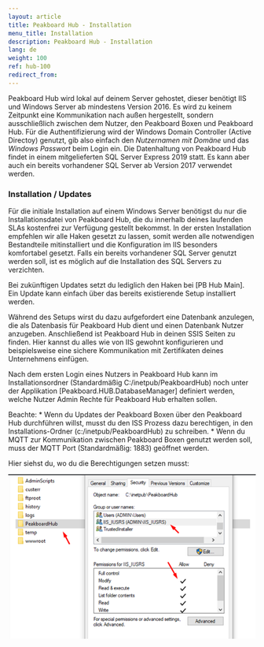 ```yaml
---
layout: article
title: Peakboard Hub - Installation  
menu_title: Installation  
description: Peakboard Hub - Installation  
lang: de
weight: 100
ref: hub-100
redirect_from:
---
```



Peakboard Hub wird lokal auf deinem Server gehostet, dieser benötigt IIS und Windows Server ab mindestens Version 2016. 
Es wird zu keinem Zeitpunkt eine Kommunikation nach außen hergestellt, sondern ausschließlich zwischen dem Nutzer, den Peakboard Boxen und Peakboard Hub. 
Für die Authentifizierung wird der Windows Domain Controller (Active Directoy) genutzt, gib also einfach den *Nutzernamen mit Domäne* und das *Windows Passwort* beim Login ein. 
Die Datenhaltung von Peakboard Hub findet in einem mitgelieferten SQL Server Express 2019 statt. 
Es kann aber auch ein bereits vorhandener SQL Server ab Version 2017 verwendet werden.

### Installation / Updates

Für die initiale Installation auf einem Windows Server benötigst du nur die Installationsdatei von Peakboard Hub, die du innerhalb deines laufenden SLAs kostenfrei zur Verfügung gestellt bekommst. 
In der ersten Installation empfehlen wir alle Haken gesetzt zu lassen, somit werden alle notwendigen Bestandteile mitinstalliert und die Konfiguration im IIS besonders komfortabel gesetzt. 
Falls ein bereits vorhandener SQL Server genutzt werden soll, ist es möglich auf die Installation des SQL Servers zu verzichten.

Bei zukünftigen Updates setzt du lediglich den Haken bei [PB Hub Main]. 
Ein Update kann einfach über das bereits existierende Setup installiert werden.


Während des Setups wirst du dazu aufgefordert eine Datenbank anzulegen, die als Datenbasis für Peakboard Hub dient und einen Datenbank Nutzer anzugeben. 
Anschließend ist Peakboard Hub in deinen SSIS Seiten zu finden. 
Hier kannst du alles wie von IIS gewohnt konfigurieren und beispielsweise eine sichere Kommunikation mit Zertifikaten deines Unternehmens einfügen.

Nach dem ersten Login eines Nutzers in Peakboard Hub kann im Installationsordner (Standardmäßig C:/inetpub/PeakboardHub) noch unter der Applikation [Peakboard.HUB.DatabaseManager] definiert werden, welche Nutzer Admin Rechte für Peakboard Hub erhalten sollen.

<div class="box-warning" markdown="1"> Beachte:
* Wenn du Updates der Peakboard Boxen über den Peakboard Hub durchführen willst, musst du den ISS Prozess dazu berechtigen, in den Installations-Ordner (c:/inetpub/PeakboardHub) zu schreiben.
* Wenn du MQTT zur Kommunikation zwischen Peakboard Boxen genutzt werden soll, muss der MQTT Port (Standardmäßig: 1883) geöffnet werden.
</div>

Hier siehst du, wo du die Berechtigungen setzen musst:

![hub_permissions](/assets/images/hub/hub_permissions.png)
